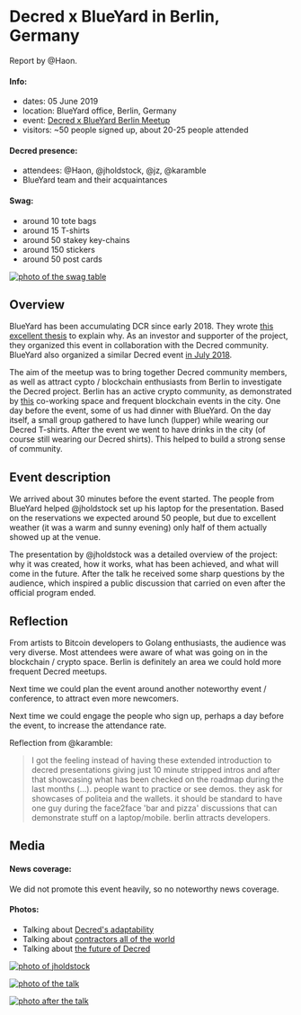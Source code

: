 # Decred x BlueYard in Berlin, Germany

Report by @Haon.

#### Info:

* dates: 05 June 2019
* location: BlueYard office, Berlin, Germany
* event: [Decred x BlueYard Berlin Meetup](https://www.eventbrite.co.uk/e/decred-x-blueyard-berlin-meetup-tickets-61631192556)
* visitors: ~50 people signed up, about 20-25 people attended

#### Decred presence:

* attendees: @Haon, @jholdstock, @jz, @karamble
* BlueYard team and their acquaintances

#### Swag:

* around 10 tote bags
* around 15 T-shirts
* around 50 stakey key-chains
* around 150 stickers
* around 50 post cards

[![photo of the swag table](https://pbs.twimg.com/media/D8T0veIV4AI5UD1?format=jpg&name=900x900 "Decred swag")](https://twitter.com/NoahPierau/status/1136302117021519872)

## Overview

BlueYard has been accumulating DCR since early 2018. They wrote [this excellent thesis](https://medium.com/@BlueYard/decred-82b284b4a795) to explain why. As an investor and supporter of the project, they organized this event in collaboration with the Decred community. BlueYard also organized a similar Decred event [in July 2018](https://www.eventbrite.co.uk/e/decred-x-blueyard-berlin-meetup-currencies-core-chains-the-future-of-blockchain-governance-and-tickets-47586593783). 

The aim of the meetup was to bring together Decred community members, as well as attract cypto / blockchain enthusiasts from Berlin to investigate the Decred project. Berlin has an active crypto community, as demonstrated by [this](https://www.fullnode.berlin/mission/) co-working space and frequent blockchain events in the city. One day before the event, some of us had dinner with BlueYard. On the day itself, a small group gathered to have lunch (lupper) while wearing our Decred T-shirts. After the event we went to have drinks in the city (of course still wearing our Decred shirts). This helped to build a strong sense of community.

## Event description

We arrived about 30 minutes before the event started. The people from BlueYard helped @jholdstock set up his laptop for the presentation. Based on the reservations we expected around 50 people, but due to excellent weather (it was a warm and sunny evening) only half of them actually showed up at the venue.

The presentation by @jholdstock was a detailed overview of the project: why it was created, how it works, what has been achieved, and what will come in the future. After the talk he received some sharp questions by the audience, which inspired a public discussion that carried on even after the official program ended.

## Reflection

From artists to Bitcoin developers to Golang enthusiasts, the audience was very diverse. Most attendees were aware of what was going on in the blockchain / crypto space. Berlin is definitely an area we could hold more frequent Decred meetups.

Next time we could plan the event around another noteworthy event / conference, to attract even more newcomers.

Next time we could engage the people who sign up, perhaps a day before the event, to increase the attendance rate.

Reflection from @karamble:

> I got the feeling instead of having these extended introduction to decred presentations giving just 10 minute stripped intros and after that showcasing what has been checked on the roadmap during the last months (...). people want to practice or see demos. they ask for showcases of politeia and the wallets. it should be standard to have one guy during the face2face 'bar and pizza' discussions that can demonstrate stuff on a laptop/mobile. berlin attracts developers.

## Media

#### News coverage:

We did not promote this event heavily, so no noteworthy news coverage.

#### Photos:

* Talking about [Decred's adaptability](https://twitter.com/NoahPierau/status/1136325206895669248)
* Talking about [contractors all of the world](https://twitter.com/NoahPierau/status/1136327026523222016)
* Talking about [the future of Decred](https://twitter.com/NoahPierau/status/1136329958891110400)

[![photo of jholdstock](https://pbs.twimg.com/media/D8UCkAlU8AAxRom?format=jpg&name=4096x4096 "jholdstock")](https://twitter.com/jz_bz/status/1136317353128583168)

[![photo of the talk](https://matrix.decred.org/_matrix/media/v1/download/decred.org/XilzIizVeVKvePzLbKHAkOet "presentation")](https://matrix.to/#/!aNPTuiryMFmdMQWUzb:decred.org/$15599478258744wzaOp:decred.org)

[![photo after the talk](https://matrix.decred.org/_matrix/media/v1/download/decred.org/iFLCNieuAfhybOifJBSLXzhT "discussions")](https://matrix.to/#/!aNPTuiryMFmdMQWUzb:decred.org/$15599478748746GJKnQ:decred.org)
